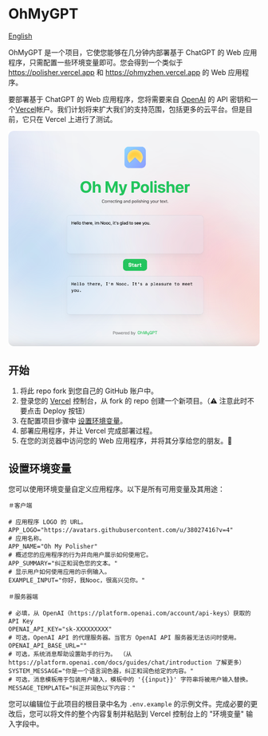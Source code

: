 # OhMyGPT

[English](README.md)

OhMyGPT 是一个项目，它使您能够在几分钟内部署基于 ChatGPT 的 Web 应用程序，只需配置一些环境变量即可。您会得到一个类似于 https://polisher.vercel.app 和 https://ohmyzhen.vercel.app 的 Web 应用程序。

要部署基于 ChatGPT 的 Web 应用程序，您将需要来自 [OpenAI](https://platform.openai.com/account/api-keys) 的 API 密钥和一个[Vercel](https://vercel.com)帐户。我们计划将来扩大我们的支持范围，包括更多的云平台。但是目前，它只在 Vercel 上进行了测试。

![Screenshot](screenshot.png)

## 开始

1. 将此 repo fork 到您自己的 GitHub 账户中。
2. 登录您的 [Vercel](https://vercel.com) 控制台，从 fork 的 repo 创建一个新项目。（⚠️ 注意此时不要点击 Deploy 按钮）
3. 在配置项目步骤中 [设置环境变量](#设置环境变量)。
4. 部署应用程序，并让 Vercel 完成部署过程。
5. 在您的浏览器中访问您的 Web 应用程序，并将其分享给您的朋友。🥳

## 设置环境变量

您可以使用环境变量自定义应用程序。以下是所有可用变量及其用途：

```env
＃客户端

# 应用程序 LOGO 的 URL。
APP_LOGO="https://avatars.githubusercontent.com/u/38027416?v=4"
# 应用名称。
APP_NAME="Oh My Polisher"
# 概述您的应用程序的行为并向用户展示如何使用它。
APP_SUMMARY="纠正和润色您的文本。"
# 显示用户如何使用应用的示例输入。
EXAMPLE_INPUT="你好，我Nooc，很高兴见你。"

＃服务器端

# 必填，从 OpenAI（https://platform.openai.com/account/api-keys）获取的 API Key
OPENAI_API_KEY="sk-XXXXXXXXX"
# 可选，OpenAI API 的代理服务器。当官方 OpenAI API 服务器无法访问时使用。
OPENAI_API_BASE_URL=""
# 可选，系统消息帮助设置助手的行为。 （从 https://platform.openai.com/docs/guides/chat/introduction 了解更多）
SYSTEM_MESSAGE="你是一个语言润色器，纠正和润色给定的内容。"
# 可选，消息模板用于包装用户输入，模板中的 '{{input}}' 字符串将被用户输入替换。
MESSAGE_TEMPLATE="纠正并润色以下内容："
```

您可以编辑位于此项目的根目录中名为 `.env.example` 的示例文件。完成必要的更改后，您可以将文件的整个内容复制并粘贴到 Vercel 控制台上的 "环境变量" 输入字段中。
